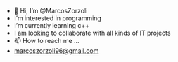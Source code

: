 - 👋 Hi, I’m @MarcosZorzoli
-  I’m interested in programming
-  I’m currently learning c++
-  I am looking to collaborate with all kinds of IT projects
- 📫 How to reach me ...
- marcoszorzoli96@gmail.com
<!---
MarcosZorzoli/MarcosZorzoli is a ✨ special ✨ repository because its `README.md` (this file) appears on your GitHub profile.
You can click the Preview link to take a look at your changes.
--->
